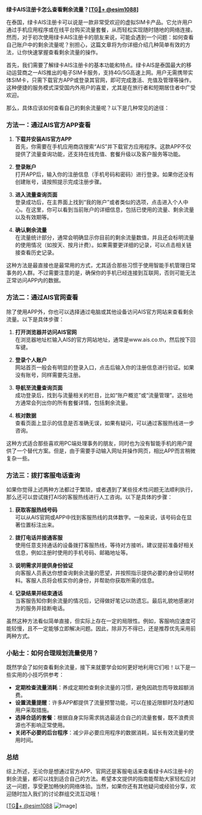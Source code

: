 **绿卡AIS注册卡怎么查看剩余流量？[[TG💪+ @esim1088](https://t.me/s/esim1088)]**

在泰国，绿卡AIS注册卡可以说是一款非常受欢迎的虚拟SIM卡产品。它允许用户通过手机应用程序或在线平台购买流量套餐，从而轻松实现随时随地的网络连接。然而，对于初次使用绿卡AIS注册卡的朋友来说，可能会遇到一个问题：如何查看自己账户中的剩余流量呢？别担心，这篇文章将为你详细介绍几种简单有效的方法，让你快速掌握查看剩余流量的操作。

首先，我们需要了解绿卡AIS注册卡的基本功能和特点。绿卡AIS是泰国最大的移动运营商之一AIS推出的电子SIM卡服务，支持4G/5G高速上网。用户无需携带实体SIM卡，只需下载官方APP或登录其官网，即可完成激活、充值及管理等操作。这种便捷的服务模式深受国内外用户的喜爱，尤其是在旅行者和短期居住者中广受欢迎。

那么，具体应该如何查看自己的剩余流量呢？以下是几种常见的途径：

### 方法一：通过AIS官方APP查看

1. **下载并安装AIS官方APP**  
   首先，你需要在手机应用商店搜索“AIS”并下载官方应用程序。这款APP不仅提供了流量查询功能，还支持在线充值、套餐升级以及客户服务等功能。

2. **登录账户**  
   打开APP后，输入你的注册信息（手机号码和密码）进行登录。如果你还没有创建账号，请按照提示完成注册步骤。

3. **进入流量查询页面**  
   登录成功后，在主界面上找到“我的账户”或者类似的选项，点击进入个人中心。在这里，你可以看到当前账户的详细信息，包括已使用的流量、剩余流量以及有效期等。

4. **确认剩余流量**  
   在流量统计部分，通常会明确显示你目前的剩余流量数值，并且还会标明流量的使用情况（如按天、按月计费）。如果需要更详细的记录，可以点击相关链接查看历史记录。

这种方法是最直接也是最常用的方式，尤其适合那些习惯于使用智能手机管理日常事务的人群。不过需要注意的是，确保你的手机已经连接到互联网，否则可能无法正常访问APP内的数据。

### 方法二：通过AIS官网查看

除了使用APP外，你也可以选择通过电脑或其他设备访问AIS官方网站来查看剩余流量。以下是具体步骤：

1. **打开浏览器并访问AIS官网**  
   在浏览器地址栏输入AIS的官方网站地址，通常是www.ais.co.th，然后按下回车键。

2. **登录个人账户**  
   网站首页一般会有明显的登录入口，点击后输入你的注册信息进行验证。如果没有账号，同样需要先注册。

3. **导航至流量查询页面**  
   成功登录后，找到与流量相关的栏目，比如“账户概览”或“流量管理”。这些地方通常会列出你的所有套餐详情，包括剩余流量。

4. **核对数据**  
   查看页面上显示的信息是否准确无误，如果有疑问，可以通过客服热线进一步咨询。

这种方式适合那些喜欢用PC端处理事务的朋友，同时也为没有智能手机的用户提供了一个替代方案。但是，由于需要手动输入网址并操作网页，相比APP而言稍微复杂一些。

### 方法三：拨打客服电话查询

如果你觉得上述两种方法都过于繁琐，或者遇到了某些技术性问题无法顺利执行，那么还可以尝试拨打AIS的客服热线进行人工咨询。以下是具体的步骤：

1. **获取客服热线号码**  
   可以从AIS官网或APP中找到客服热线的具体数字。一般来说，该号码会在显著位置标注出来。

2. **拨打电话并接通客服**  
   使用任意支持通话的设备拨打客服热线，等待对方接听。建议提前准备好相关信息，例如注册时使用的手机号码、邮箱地址等。

3. **说明需求并提供身份验证**  
   向客服人员表达你想查询剩余流量的愿望，并按照指示提供必要的身份证明材料。客服人员将会核实你的身份，并帮助你获取所需的信息。

4. **记录结果并结束通话**  
   当客服告知你剩余流量的情况后，记得做好笔记以防遗忘。最后礼貌地感谢对方的服务并挂断电话。

虽然这种方法看似简单直接，但实际上存在一定的局限性。例如，客服响应速度可能较慢，且不一定能够立即解决问题。因此，除非万不得已，还是推荐优先采用前两种方式。

### 小贴士：如何合理规划流量使用？

既然学会了如何查看剩余流量，接下来就要学会如何更好地利用它们啦！以下是一些实用的小技巧供参考：

- **定期检查流量消耗**：养成定期检查剩余流量的习惯，避免因疏忽而导致超额消费。
- **设置流量提醒**：许多APP都提供了流量预警功能，可以在接近限额时及时通知用户采取措施。
- **选择合适的套餐**：根据自身实际需求挑选最适合自己的流量套餐，既不浪费资源也不影响正常使用。
- **关闭不必要的后台程序**：减少非必要应用程序的数据消耗，延长有效流量的使用时间。

### 总结

综上所述，无论你是想通过官方APP、官网还是客服电话来查看绿卡AIS注册卡的剩余流量，都可以找到适合自己的方法。希望本文提供的指南能帮助大家轻松应对这一问题，享受更加畅快的网络体验。当然，如果你还有其他疑问或经验分享，欢迎随时加入我们的讨论群组交流互动哦！

[[TG💪+ @esim1088](https://t.me/s/esim1088) ![Image](https://i.postimg.cc/4NQfJmqS/Snipaste-2025-05-13-00-14-12.png)]